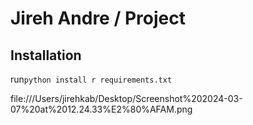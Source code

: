 # Jireh Andre / Project

## Installation

run`python install r requirements.txt`



file:///Users/jirehkab/Desktop/Screenshot%202024-03-07%20at%2012.24.33%E2%80%AFAM.png

